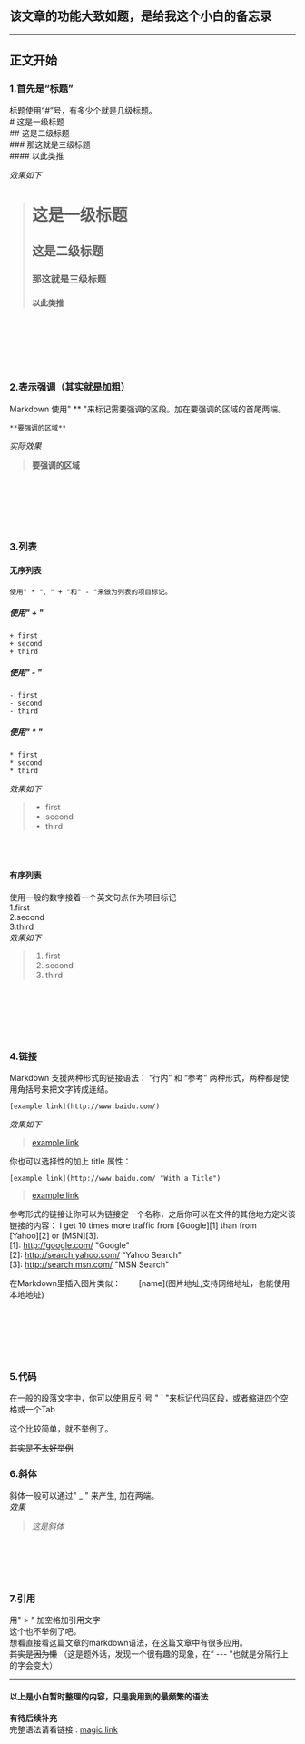 ## 该文章的功能大致如题，是给我这个小白的备忘录
---
## 正文开始
### 1.首先是“标题”
标题使用“#”号，有多少个就是几级标题。  
    # 这是一级标题      
    ## 这是二级标题    
    ### 那这就是三级标题    
    #### 以此类推

    
_效果如下_
> # 这是一级标题    
> ## 这是二级标题  
> ### 那这就是三级标题  
> #### 以此类推  
<br/>
<br/>
<br/>	
<br/>	
<br/>	

### 2.表示强调（其实就是加粗）
Markdown 使用" ** "来标记需要强调的区段。加在要强调的区域的首尾两端。

	**要强调的区域**
	
_实际效果_
> **要强调的区域**  
<br/>	
<br/>	
<br/>
<br/>
<br/>		

### 3.列表
#### 无序列表
	使用" * "、" + "和" - "来做为列表的项目标记。
##### 使用" + "
	+ first
	+ second
	+ third
##### 使用" - "
	- first  
	- second
	- third  
##### 使用" * "
	* first  
	* second  
	* third  
	
_效果如下_

> + first  
> + second  
> + third  
<br/>	
<br/>	

#### 有序列表
使用一般的数字接着一个英文句点作为项目标记  
	1.first  
	2.second  
	3.third  
_效果如下_
> 1. first
> 2. second
> 3. third


<br/>	
<br/>	
<br/>
<br/>
<br/>	

### 4.链接
Markdown 支援两种形式的链接语法： “行内” 和 “参考” 两种形式，两种都是使用角括号来把文字转成连结。  

	[example link](http://www.baidu.com/)

_效果如下_

> [example link](http://www.baidu.com/)  
	

你也可以选择性的加上 title 属性：  

	[example link](http://www.baidu.com/ "With a Title")
	
> [example link](http://www.baidu.com/ "with a Title")  

参考形式的链接让你可以为链接定一个名称，之后你可以在文件的其他地方定义该链接的内容：
I get 10 times more traffic from [Google][1] than from  
[Yahoo][2] or [MSN][3].    
[1]: http://google.com/ "Google"     
[2]: http://search.yahoo.com/ "Yahoo Search"    
[3]: http://search.msn.com/ "MSN Search"  

在Markdown里插入图片类似：　　
\[name\](图片地址,支持网络地址，也能使用本地地址)　　
  
  
 <br/>
 <br/>
 <br/>
 <br/>
 <br/>

### 5.代码

在一般的段落文字中，你可以使用反引号 " \` "来标记代码区段，或者缩进四个空格或一个Tab  

这个比较简单，就不举例了。  	

~~其实是不太好举例~~

### 6.斜体
斜体一般可以通过" _ " 来产生, 加在两端。  
_效果_
> _这是斜体_   
<br/>
<br/>
<br/>
<br/>

### 7.引用  

用" > " 加空格加引用文字  
这个也不举例了吧。  
想看直接看这篇文章的markdown语法，在这篇文章中有很多应用。   
~~其实是因为懒~~
（这是题外话，发现一个很有趣的现象，在“ --- ”也就是分隔行上的字会变大）

---

#### 以上是小白暂时整理的内容，只是我用到的最频繁的语法
**有待后续补充**  
完整语法请看链接 : [magic link](https://www.appinn.com/markdown/basic.html)

 


